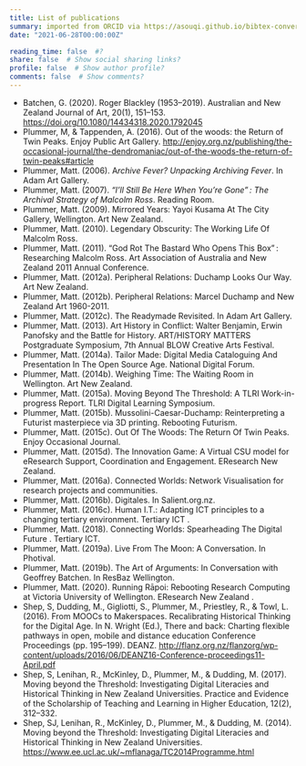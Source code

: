 ```yaml
---
title: List of publications
summary: imported from ORCID via https://asouqi.github.io/bibtex-converter/
date: "2021-06-28T00:00:00Z"

reading_time: false  #?
share: false  # Show social sharing links?
profile: false  # Show author profile?
comments: false  # Show comments?
---
```



* Batchen, G. (2020). Roger Blackley (1953–2019). Australian and New Zealand Journal of Art, 20(1), 151–153. https://doi.org/10.1080/14434318.2020.1792045
* Plummer, M, & Tappenden, A. (2016). Out of the woods: the Return of Twin Peaks. Enjoy Public Art Gallery. http://enjoy.org.nz/publishing/the-occasional-journal/the-dendromaniac/out-of-the-woods-the-return-of-twin-peaks#article
* Plummer, Matt. (2006). A*rchive Fever? Unpacking Archiving Fever*. In Adam Art Gallery.
* Plummer, Matt. (2007). *“I’ll Still Be Here When You’re Gone” : The Archival Strategy of Malcolm Ross*. Reading Room.
* Plummer, Matt. (2009). Mirrored Years: Yayoi Kusama At The City Gallery, Wellington. Art New Zealand.
* Plummer, Matt. (2010). Legendary Obscurity: The Working Life Of Malcolm Ross.
* Plummer, Matt. (2011). “God Rot The Bastard Who Opens This Box” : Researching Malcolm Ross. Art Association of Australia and New Zealand 2011 Annual Conference.
* Plummer, Matt. (2012a). Peripheral Relations: Duchamp Looks Our Way. Art New Zealand.
* Plummer, Matt. (2012b). Peripheral Relations: Marcel Duchamp and New Zealand Art 1960-2011.
* Plummer, Matt. (2012c). The Readymade Revisited. In Adam Art Gallery.
* Plummer, Matt. (2013). Art History in Conflict: Walter Benjamin, Erwin Panofsky and the Battle for History. ART/HISTORY MATTERS Postgraduate Symposium, 7th Annual BLOW Creative Arts Festival.
* Plummer, Matt. (2014a). Tailor Made: Digital Media Cataloguing And Presentation In The Open Source Age. National Digital Forum.
* Plummer, Matt. (2014b). Weighing Time: The Waiting Room in Wellington. Art New Zealand.
* Plummer, Matt. (2015a). Moving Beyond The Threshold: A TLRI Work-in-progress Report. TLRI Digital Learning Symposium.
* Plummer, Matt. (2015b). Mussolini-Caesar-Duchamp:​ Reinterpreting a Futurist masterpiece via 3D printing. Rebooting Futurism.
* Plummer, Matt. (2015c). Out Of The Woods: The Return Of Twin Peaks. Enjoy Occasional Journal.
* Plummer, Matt. (2015d). The Innovation Game: A Virtual CSU model for eResearch Support, Coordination and Engagement. EResearch New Zealand.
* Plummer, Matt. (2016a). Connected Worlds: Network Visualisation for research projects and communities.
* Plummer, Matt. (2016b). Digitales. In Salient.org.nz.
* Plummer, Matt. (2016c). Human I.T.: Adapting ICT principles to a changing tertiary environment​. Tertiary ICT .
* Plummer, Matt. (2018). Connecting Worlds: Spearheading The Digital Future . Tertiary ICT.
* Plummer, Matt. (2019a). Live From The Moon: A Conversation. In Photival.
* Plummer, Matt. (2019b). The Art of Arguments: In Conversation with Geoffrey Batchen. In ResBaz Wellington.
* Plummer, Matt. (2020). Running Rāpoi: Rebooting Research Computing at Victoria University of Wellington. EResearch New Zealand .
* Shep, S, Dudding, M., Gigliotti, S., Plummer, M., Priestley, R., & Towl, L. (2016). From MOOCs to Makerspaces. Recalibrating Historical Thinking for the Digital Age. In N. Wright (Ed.), There and back: Charting flexible pathways in open, mobile and distance education Conference Proceedings (pp. 195–199). DEANZ. http://flanz.org.nz/flanzorg/wp-content/uploads/2016/06/DEANZ16-Conference-proceedings11-April.pdf
* Shep, S, Lenihan, R., McKinley, D., Plummer, M., & Dudding, M. (2017). Moving beyond the Threshold: Investigating Digital Literacies and Historical Thinking in New Zealand Universities. Practice and Evidence of the Scholarship of Teaching and Learning in Higher Education, 12(2), 312–332.
* Shep, SJ, Lenihan, R., McKinley, D., Plummer, M., & Dudding, M. (2014). Moving beyond the Threshold: Investigating Digital Literacies and Historical Thinking in New Zealand Universities. https://www.ee.ucl.ac.uk/~mflanaga/TC2014Programme.html